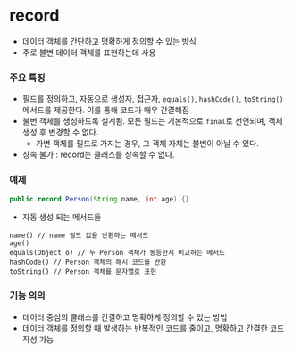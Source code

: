 # record   
- 데이터 객체를 간단하고 명확하게 정의할 수 있는 방식 
- 주로 불변 데이터 객체를 표현하는데 사용

### 주요 특징
- 필드를 정의하고, 자동으로 생성자, 접근자, `equals()`, `hashCode()`, `toString()` 메서드를 제공한다. 이를 통해 코드가 매우 간결해짐
- 불변 객체를 생성하도록 설계됨. 모든 필드는 기본적으로 `final`로 선언되며, 객체 생성 후 변경할 수 없다. 
  - 가변 객체를 필드로 가지는 경우, 그 객체 자체는 불변이 아닐 수 있다.
- 상속 불가 : record는 클래스를 상속할 수 없다. 

### 예제
```java
public record Person(String name, int age) {}
```
- 자동 생성 되는 메서드들
```
name() // name 필드 값을 반환하는 메서드
age()
equals(Object o) // 두 Person 객체가 동등한지 비교하는 메서드
hashCode() // Person 객체의 해시 코드를 반환
toString() // Person 객체를 문자열로 표현 
```

### 기능 의의 
- 데이터 중심의 클래스를 간결하고 명확하게 정의할 수 있는 방법
- 데이터 객체를 정의할 때 발생하는 반복적인 코드를 줄이고, 명확하고 간결한 코드 작성 가능